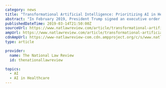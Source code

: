 ```yaml
---
category: news
title: "Transformational Artificial Intelligence: Prioritizing AI in Healthcare While Maintaining Legal Compliance"
abstract: "In February 2019, President Trump signed an executive order titled “Maintaining American Leadership in Artificial Intelligence,” also known as the American AI Initiative, that aims to increase the use of artificial intelligence (AI) nationwide."
publishedDateTime: 2019-03-14T21:50:00Z
sourceUrl: https://www.natlawreview.com/article/transformational-artificial-intelligence-prioritizing-ai-healthcare-while
ampUrl: https://www.natlawreview.com/article/transformational-artificial-intelligence-prioritizing-ai-healthcare-while?amp
cdnAmpUrl: https://www-natlawreview-com.cdn.ampproject.org/c/s/www.natlawreview.com/article/transformational-artificial-intelligence-prioritizing-ai-healthcare-while?amp
type: article

provider:
  name: The National Law Review
  id: thenationallawreview

topics:
  - AI
  - AI in Healthcare
---
```

